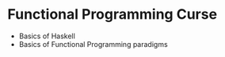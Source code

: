 # Functional Programming Curse
  - Basics of Haskell 
  - Basics of Functional Programming paradigms
